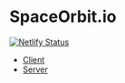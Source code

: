 # SpaceOrbit.io

[![Netlify Status](https://api.netlify.com/api/v1/badges/a621faee-0e88-4b07-b6f9-44604e568e76/deploy-status)](https://spaceorbit-io.netlify.app/)



- [Client](./client)
- [Server](./server)